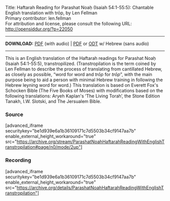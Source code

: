 <html>
<head></head>
<body>
Title: Haftarah Reading for Parashat Noaḥ (Isaiah 54:1-55:5): Chantable English translation with trōp, by Len Fellman<br />
Primary contributor: len.fellman<br />
For attribution and license, please consult the following URL: <a href="http://opensiddur.org/?p=22050">http://opensiddur.org/?p=22050</a>
<p />
<hr />

<style type="text/css" media="all">.printfriendly {display: none!important;}</style>

<strong>DOWNLOAD:</strong> <a href="https://archive.org/download/ParashatNoahHaftarahReadingWithEnglishTranstropilation/Parashat%20Noah%20Haftarah%20Reading%20%28Isaiah%2054-1%20to%2055-5%29%20in%20English%20transtropilation%20with%20audio%20%28Len%20Fellman%202018%29.pdf">PDF</a> (with audio) | <a href="https://archive.org/download/ParashatNoahHaftarahReadingWithEnglishTranstropilation/ParashatNoahHaftarahReadingisaiah54-1To55-5InEnglishTranstropilationlenFellman2018.pdf">PDF</a> or <a href="https://archive.org/download/ParashatNoahHaftarahReadingWithEnglishTranstropilation/ParashatNoahHaftarahReadingisaiah54-1To55-5InEnglishTranstropilationlenFellman2018.odt">ODT</a> w/ Hebrew (sans audio)

<hr />

This is an English translation of the Haftarah readings for Parashat Noaḥ (Isaiah 54:1-55:5), transtropilized. (Transtropilation is the term coined by Len Fellman to describe the process of translating from cantillated Hebrew, as closely as possible, “word for word and <em>trōp</em> for <em>trōp</em>”, with the main purpose being to aid a person with minimal Hebrew training in following the Hebrew leyning word for word.) This translation is based on Everett Fox's Schocken Bible (The Five Books of Moses) with modifications based on the following translations: Aryeh Kaplan's ‘The Living Torah’, the Stone Edition Tanakh, I.W. Slotski, and The Jersualem Bible.

<h3>Source</h3>

[advanced_iframe securitykey="be1d939e6a1b36109171c7d5503b34cf9147aa7b" enable_external_height_workaround="true" src="https://archive.org/stream/ParashatNoahHaftarahReadingWithEnglishTranstropilation#page/n0/mode/2up"]

<h3>Recording</h3>

[advanced_iframe securitykey="be1d939e6a1b36109171c7d5503b34cf9147aa7b" enable_external_height_workaround="true" src="https://archive.org/details/ParashatNoahHaftarahReadingWithEnglishTranstropilation"]
</body>
</html>